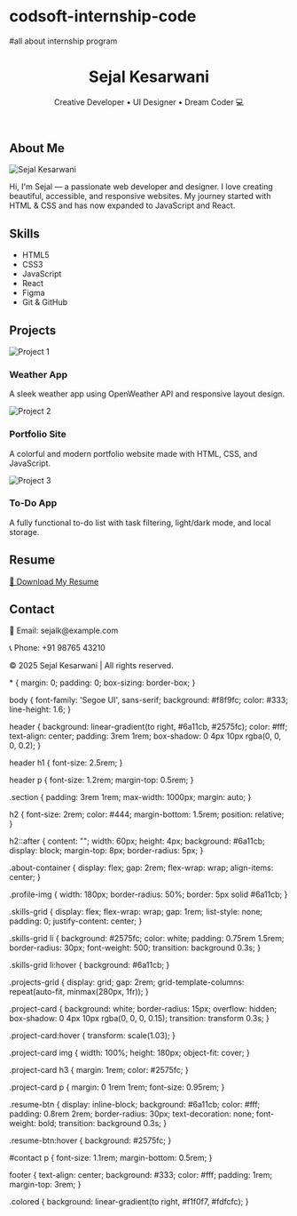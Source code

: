 # codsoft-internship-code
#all about internship program
<!DOCTYPE html>
<html lang="en">
<head>
  <meta charset="UTF-8" />
  <meta name="viewport" content="width=device-width, initial-scale=1.0"/>
  <title>My Portfolio</title>
  <link rel="stylesheet" href="style.css" />
</head>
<body>

  <header>
    <div class="container">
      <h1>Sejal Kesarwani</h1>
      <p>Creative Developer • UI Designer • Dream Coder 💻</p>
    </div>
  </header>

  <section id="about" class="section">
    <h2>About Me</h2>
    <div class="about-container">
      <img src="your-photo.jpg" alt="Sejal Kesarwani" class="profile-img" />
      <p>
        Hi, I'm Sejal — a passionate web developer and designer. I love creating beautiful, accessible, and responsive websites. My journey started with HTML & CSS and has now expanded to JavaScript and React.
      </p>
    </div>
  </section>

  <section id="skills" class="section colored">
    <h2>Skills</h2>
    <ul class="skills-grid">
      <li>HTML5</li>
      <li>CSS3</li>
      <li>JavaScript</li>
      <li>React</li>
      <li>Figma</li>
      <li>Git & GitHub</li>
    </ul>
  </section>

  <section id="projects" class="section">
    <h2>Projects</h2>
    <div class="projects-grid">
      <div class="project-card">
        <img src="project1.jpg" alt="Project 1">
        <h3>Weather App</h3>
        <p>A sleek weather app using OpenWeather API and responsive layout design.</p>
      </div>
      <div class="project-card">
        <img src="project2.jpg" alt="Project 2">
        <h3>Portfolio Site</h3>
        <p>A colorful and modern portfolio website made with HTML, CSS, and JavaScript.</p>
      </div>
      <div class="project-card">
        <img src="project3.jpg" alt="Project 3">
        <h3>To-Do App</h3>
        <p>A fully functional to-do list with task filtering, light/dark mode, and local storage.</p>
      </div>
    </div>
  </section>

  <section id="resume" class="section colored">
    <h2>Resume</h2>
    <a href="Sejal-Resume.pdf" class="resume-btn" download>📄 Download My Resume</a>
  </section>

  <section id="contact" class="section">
    <h2>Contact</h2>
    <p>📧 Email: sejalk@example.com</p>
    <p>📞 Phone: +91 98765 43210</p>
  </section>

  <footer>
    <p>© 2025 Sejal Kesarwani | All rights reserved.</p>
  </footer>

</body>
</html>
* {
  margin: 0;
  padding: 0;
  box-sizing: border-box;
}

body {
  font-family: 'Segoe UI', sans-serif;
  background: #f8f9fc;
  color: #333;
  line-height: 1.6;
}

header {
  background: linear-gradient(to right, #6a11cb, #2575fc);
  color: #fff;
  text-align: center;
  padding: 3rem 1rem;
  box-shadow: 0 4px 10px rgba(0, 0, 0, 0.2);
}

header h1 {
  font-size: 2.5rem;
}

header p {
  font-size: 1.2rem;
  margin-top: 0.5rem;
}

.section {
  padding: 3rem 1rem;
  max-width: 1000px;
  margin: auto;
}

h2 {
  font-size: 2rem;
  color: #444;
  margin-bottom: 1.5rem;
  position: relative;
}

h2::after {
  content: "";
  width: 60px;
  height: 4px;
  background: #6a11cb;
  display: block;
  margin-top: 8px;
  border-radius: 5px;
}

.about-container {
  display: flex;
  gap: 2rem;
  flex-wrap: wrap;
  align-items: center;
}

.profile-img {
  width: 180px;
  border-radius: 50%;
  border: 5px solid #6a11cb;
}

.skills-grid {
  display: flex;
  flex-wrap: wrap;
  gap: 1rem;
  list-style: none;
  padding: 0;
  justify-content: center;
}

.skills-grid li {
  background: #2575fc;
  color: white;
  padding: 0.75rem 1.5rem;
  border-radius: 30px;
  font-weight: 500;
  transition: background 0.3s;
}

.skills-grid li:hover {
  background: #6a11cb;
}

.projects-grid {
  display: grid;
  gap: 2rem;
  grid-template-columns: repeat(auto-fit, minmax(280px, 1fr));
}

.project-card {
  background: white;
  border-radius: 15px;
  overflow: hidden;
  box-shadow: 0 4px 10px rgba(0, 0, 0, 0.15);
  transition: transform 0.3s;
}

.project-card:hover {
  transform: scale(1.03);
}

.project-card img {
  width: 100%;
  height: 180px;
  object-fit: cover;
}

.project-card h3 {
  margin: 1rem;
  color: #2575fc;
}

.project-card p {
  margin: 0 1rem 1rem;
  font-size: 0.95rem;
}

.resume-btn {
  display: inline-block;
  background: #6a11cb;
  color: #fff;
  padding: 0.8rem 2rem;
  border-radius: 30px;
  text-decoration: none;
  font-weight: bold;
  transition: background 0.3s;
}

.resume-btn:hover {
  background: #2575fc;
}

#contact p {
  font-size: 1.1rem;
  margin-bottom: 0.5rem;
}

footer {
  text-align: center;
  background: #333;
  color: #fff;
  padding: 1rem;
  margin-top: 3rem;
}

.colored {
  background: linear-gradient(to right, #f1f0f7, #fdfcfc);
}
